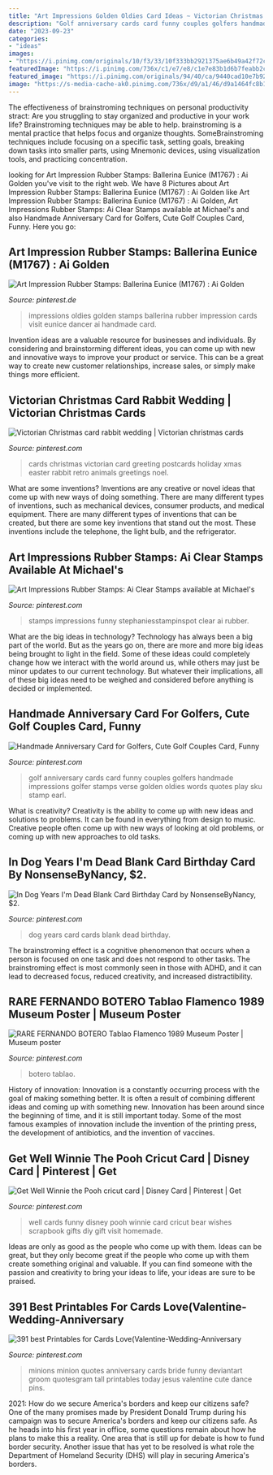 ```yaml
---
title: "Art Impressions Golden Oldies Card Ideas ~ Victorian Christmas Card Rabbit Wedding"
description: "Golf anniversary cards card funny couples golfers handmade impressions golfer stamps verse golden oldies words quotes play sku stamp earl"
date: "2023-09-23"
categories:
- "ideas"
images:
- "https://i.pinimg.com/originals/10/f3/33/10f333bb2921375ae6b49a42f72ce02e.jpg"
featuredImage: "https://i.pinimg.com/736x/c1/e7/e8/c1e7e83b1d6b7feabb2cf63e1c20cbfc--my-minion-minions-love.jpg"
featured_image: "https://i.pinimg.com/originals/94/40/ca/9440cad10e7b929c132405d0997f6157.jpg"
image: "https://s-media-cache-ak0.pinimg.com/736x/d9/a1/46/d9a1464fc8b10ad9f016afaee07990d5.jpg"
---
```



The effectiveness of brainstroming techniques on personal productivity
stract:
Are you struggling to stay organized and productive in your work life? Brainstroming techniques may be able to help. brainstroming is a mental practice that helps focus and organize thoughts. SomeBrainstroming techniques include focusing on a specific task, setting goals, breaking down tasks into smaller parts, using Mnemonic devices, using visualization tools, and practicing concentration.

	

		
looking for Art Impression Rubber Stamps: Ballerina Eunice (M1767) : Ai Golden you've visit to the right web. We have 8 Pictures about Art Impression Rubber Stamps: Ballerina Eunice (M1767) : Ai Golden like Art Impression Rubber Stamps: Ballerina Eunice (M1767) : Ai Golden, Art Impressions Rubber Stamps: Ai Clear Stamps available at Michael&#039;s and also Handmade Anniversary Card for Golfers, Cute Golf Couples Card, Funny. Here you go:
		
    
## Art Impression Rubber Stamps: Ballerina Eunice (M1767) : Ai Golden

<img loading=lazy src="https://i.pinimg.com/originals/ac/8f/9e/ac8f9e54b35bbcac4110e7c1a9b73b01.jpg" onerror="this.onerror=null;this.src='https://tse4.mm.bing.net/th?id=OIP.TCirZ_qnjZBYvXP88brDhgHaHa&amp;pid=15.1';" alt="Art Impression Rubber Stamps: Ballerina Eunice (M1767) : Ai Golden">

_Source: pinterest.de_

>impressions oldies golden stamps ballerina rubber impression cards visit eunice dancer ai handmade card. 

	

Invention ideas are a valuable resource for businesses and individuals. By considering and brainstorming different ideas, you can come up with new and innovative ways to improve your product or service. This can be a great way to create new customer relationships, increase sales, or simply make things more efficient.

    
## Victorian Christmas Card Rabbit Wedding | Victorian Christmas Cards

<img loading=lazy src="https://i.pinimg.com/originals/94/40/ca/9440cad10e7b929c132405d0997f6157.jpg" onerror="this.onerror=null;this.src='https://tse2.mm.bing.net/th?id=OIP.OUAC0M1AvyTw9ikteQ6fnwHaLm&amp;pid=15.1';" alt="Victorian Christmas card rabbit wedding | Victorian christmas cards">

_Source: pinterest.com_

>cards christmas victorian card greeting postcards holiday xmas easter rabbit retro animals greetings noel. 

	

What are some inventions?
Inventions are any creative or novel ideas that come up with new ways of doing something. There are many different types of inventions, such as mechanical devices, consumer products, and medical equipment. 
There are many different types of inventions that can be created, but there are some key inventions that stand out the most. These inventions include the telephone, the light bulb, and the refrigerator.

    
## Art Impressions Rubber Stamps: Ai Clear Stamps Available At Michael&#039;s

<img loading=lazy src="https://i.pinimg.com/originals/10/f3/33/10f333bb2921375ae6b49a42f72ce02e.jpg" onerror="this.onerror=null;this.src='https://tse4.mm.bing.net/th?id=OIP.qH8s3DThwjN8bYFwcvsmQwAAAA&amp;pid=15.1';" alt="Art Impressions Rubber Stamps: Ai Clear Stamps available at Michael&#039;s">

_Source: pinterest.com_

>stamps impressions funny stephaniesstampinspot clear ai rubber. 

	

What are the big ideas in technology?
Technology has always been a big part of the world. But as the years go on, there are more and more big ideas being brought to light in the field. Some of these ideas could completely change how we interact with the world around us, while others may just be minor updates to our current technology. But whatever their implications, all of these big ideas need to be weighed and considered before anything is decided or implemented.

    
## Handmade Anniversary Card For Golfers, Cute Golf Couples Card, Funny

<img loading=lazy src="https://s-media-cache-ak0.pinimg.com/736x/97/ed/c8/97edc8933b770ccba2e4fe47563fe1cd.jpg" onerror="this.onerror=null;this.src='https://tse4.mm.bing.net/th?id=OIP.WbFOIqkxYNXqlxHRGU9I9gHaHa&amp;pid=15.1';" alt="Handmade Anniversary Card for Golfers, Cute Golf Couples Card, Funny">

_Source: pinterest.com_

>golf anniversary cards card funny couples golfers handmade impressions golfer stamps verse golden oldies words quotes play sku stamp earl. 

	

What is creativity?
Creativity is the ability to come up with new ideas and solutions to problems. It can be found in everything from design to music. Creative people often come up with new ways of looking at old problems, or coming up with new approaches to old tasks.

    
## In Dog Years I&#039;m Dead Blank Card Birthday Card By NonsenseByNancy, $2.

<img loading=lazy src="https://i.pinimg.com/originals/ed/38/0c/ed380c3ad62478a61dc1c7816a2a63c6.jpg" onerror="this.onerror=null;this.src='https://tse1.mm.bing.net/th?id=OIP.JBQDx0Hd4PPUIXh54eb5zwHaKL&amp;pid=15.1';" alt="In Dog Years I&#039;m Dead Blank Card Birthday Card by NonsenseByNancy, $2.">

_Source: pinterest.com_

>dog years card cards blank dead birthday. 

	

The brainstroming effect is a cognitive phenomenon that occurs when a person is focused on one task and does not respond to other tasks. The brainstroming effect is most commonly seen in those with ADHD, and it can lead to decreased focus, reduced creativity, and increased distractibility.

    
## RARE FERNANDO BOTERO Tablao Flamenco 1989 Museum Poster | Museum Poster

<img loading=lazy src="https://i.pinimg.com/736x/7c/8d/e0/7c8de0ec61d8b3c2672aa5362e7d560a.jpg" onerror="this.onerror=null;this.src='https://tse1.mm.bing.net/th?id=OIP.OffEavcFlWdQF3UU3XQABgHaFr&amp;pid=15.1';" alt="RARE FERNANDO BOTERO Tablao Flamenco 1989 Museum Poster | Museum poster">

_Source: pinterest.com_

>botero tablao. 

	

History of innovation:
Innovation is a constantly occurring process with the goal of making something better. It is often a result of combining different ideas and coming up with something new. Innovation has been around since the beginning of time, and it is still important today. Some of the most famous examples of innovation include the invention of the printing press, the development of antibiotics, and the invention of vaccines.

    
## Get Well Winnie The Pooh Cricut Card | Disney Card | Pinterest | Get

<img loading=lazy src="https://s-media-cache-ak0.pinimg.com/736x/d9/a1/46/d9a1464fc8b10ad9f016afaee07990d5.jpg" onerror="this.onerror=null;this.src='https://tse1.mm.bing.net/th?id=OIP.0KprBCceyd6WQ5tMVYmpxgHaFj&amp;pid=15.1';" alt="Get Well Winnie the Pooh cricut card | Disney Card | Pinterest | Get">

_Source: pinterest.com_

>well cards funny disney pooh winnie card cricut bear wishes scrapbook gifts diy gift visit homemade. 

	

Ideas are only as good as the people who come up with them.
Ideas can be great, but they only become great if the people who come up with them create something original and valuable. If you can find someone with the passion and creativity to bring your ideas to life, your ideas are sure to be praised.

    
## 391 Best Printables For Cards Love(Valentine-Wedding-Anniversary

<img loading=lazy src="https://i.pinimg.com/736x/c1/e7/e8/c1e7e83b1d6b7feabb2cf63e1c20cbfc--my-minion-minions-love.jpg" onerror="this.onerror=null;this.src='https://tse2.mm.bing.net/th?id=OIP.5AO0EwOYruJgyHvRPn7ArgHaJt&amp;pid=15.1';" alt="391 best Printables for Cards Love(Valentine-Wedding-Anniversary">

_Source: pinterest.com_

>minions minion quotes anniversary cards bride funny deviantart groom quotesgram tall printables today jesus valentine cute dance pins. 

	

2021: How do we secure America's borders and keep our citizens safe?
One of the many promises made by President Donald Trump during his campaign was to secure America's borders and keep our citizens safe. As he heads into his first year in office, some questions remain about how he plans to make this a reality. One area that is still up for debate is how to fund border security. Another issue that has yet to be resolved is what role the Department of Homeland Security (DHS) will play in securing America's borders.

